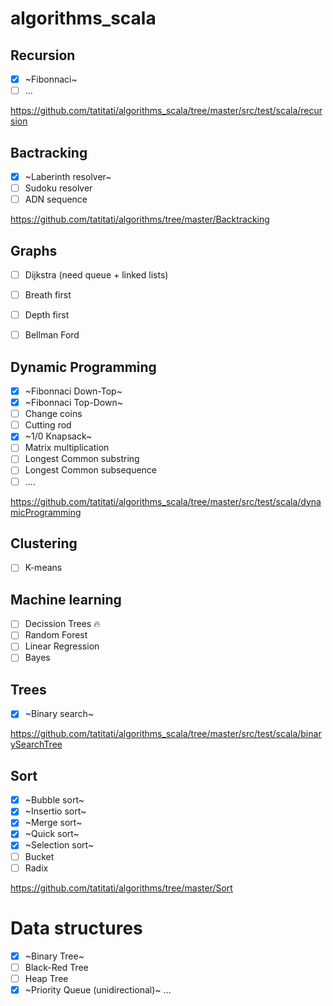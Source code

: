 # algorithms_scala

## Recursion
- [x] ~Fibonnaci~
- [ ] ...

https://github.com/tatitati/algorithms_scala/tree/master/src/test/scala/recursion

## Bactracking

- [x] ~Laberinth resolver~
- [ ] Sudoku resolver
- [ ] ADN sequence

https://github.com/tatitati/algorithms/tree/master/Backtracking

## Graphs

- [ ] Dijkstra (need queue + linked lists)
- [ ] Breath first
- [ ] Depth first
- [ ] Bellman Ford


## Dynamic Programming
- [x] ~Fibonnaci Down-Top~
- [x] ~Fibonnaci Top-Down~
- [ ] Change coins
- [ ] Cutting rod
- [x] ~1/0 Knapsack~
- [ ] Matrix multiplication
- [ ] Longest Common substring
- [ ] Longest Common subsequence
- [ ] ....

https://github.com/tatitati/algorithms_scala/tree/master/src/test/scala/dynamicProgramming

## Clustering

- [ ] K-means

## Machine learning

- [ ] Decission Trees :fire:
- [ ] Random Forest
- [ ] Linear Regression
- [ ] Bayes

## Trees

- [x] ~Binary search~

https://github.com/tatitati/algorithms_scala/tree/master/src/test/scala/binarySearchTree

## Sort

- [x] ~Bubble sort~
- [x] ~Insertio sort~
- [x] ~Merge sort~
- [x] ~Quick sort~
- [x] ~Selection sort~
- [ ] Bucket
- [ ] Radix

https://github.com/tatitati/algorithms/tree/master/Sort

# Data structures

- [x] ~Binary Tree~
- [ ] Black-Red Tree
- [ ] Heap Tree
- [x] ~Priority Queue (unidirectional)~
 ...
